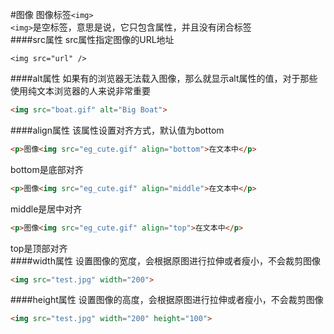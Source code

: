 #图像
图像标签`<img>`        
`<img>`是空标签，意思是说，它只包含属性，并且没有闭合标签              
####src属性
src属性指定图像的URL地址          
```text
<img src="url" />
```
####alt属性
如果有的浏览器无法载入图像，那么就显示alt属性的值，对于那些使用纯文本浏览器的人来说非常重要
```html
<img src="boat.gif" alt="Big Boat">
```
####align属性
该属性设置对齐方式，默认值为bottom
```html
<p>图像<img src="eg_cute.gif" align="bottom">在文本中</p>
```
bottom是底部对齐
```html
<p>图像<img src="eg_cute.gif" align="middle">在文本中</p>
```
middle是居中对齐
```html
<p>图像<img src="eg_cute.gif" align="top">在文本中</p>
```
top是顶部对齐      
####width属性
设置图像的宽度，会根据原图进行拉伸或者瘦小，不会裁剪图像
```html
<img src="test.jpg" width="200">
```
####height属性
设置图像的高度，会根据原图进行拉伸或者瘦小，不会裁剪图像
```html
<img src="test.jpg" width="200" height="100">
```
